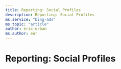 ```yaml
---
title: Reporting: Social Profiles
description: Reporting: Social Profiles
ms.service: "bing-ads"
ms.topic: "article"
author: eric-urban
ms.author: eur
---
```


# Reporting: Social Profiles


